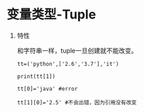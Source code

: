 # 变量类型-Tuple 

    
1. 特性

    和字符串一样，tuple一旦创建就不能改变。
    
    
    ```
    tt=('python',['2.6','3.7'],'it')

    print(tt[1])

    tt[0]='java' #error
    
    tt[1][0]='2.5' #不会出错，因为引用没有改变                   
    ```

